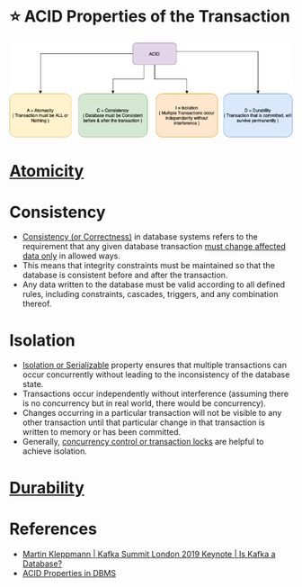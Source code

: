 # :star: ACID Properties of the Transaction

![img.png](assets/ACID_Property_DBMS.drawio.png)

# [Atomicity](Atomicity.md)

# Consistency
- [Consistency (or Correctness)](https://www.geeksforgeeks.org/acid-properties-in-dbms/) in database systems refers to the requirement that any given database transaction [must change affected data only](https://en.wikipedia.org/wiki/Consistency_(database_systems)) in allowed ways.
- This means that integrity constraints must be maintained so that the database is consistent before and after the transaction.
- Any data written to the database must be valid according to all defined rules, including constraints, cascades, triggers, and any combination thereof.

# Isolation
- [Isolation or Serializable](https://www.geeksforgeeks.org/acid-properties-in-dbms/) property ensures that multiple transactions can occur concurrently without leading to the inconsistency of the database state.
- Transactions occur independently without interference (assuming there is no concurrency but in real world, there would be concurrency).
- Changes occurring in a particular transaction will not be visible to any other transaction until that particular change in that transaction is written to memory or has been committed.
- Generally, [concurrency control or transaction locks](https://medium.com/inspiredbrilliance/what-are-database-locks-1aff9117c290) are helpful to achieve isolation.

# [Durability](Durability.md)

# References
- [Martin Kleppmann | Kafka Summit London 2019 Keynote | Is Kafka a Database?](https://youtu.be/BuE6JvQE_CY)
- [ACID Properties in DBMS](https://www.geeksforgeeks.org/acid-properties-in-dbms/)